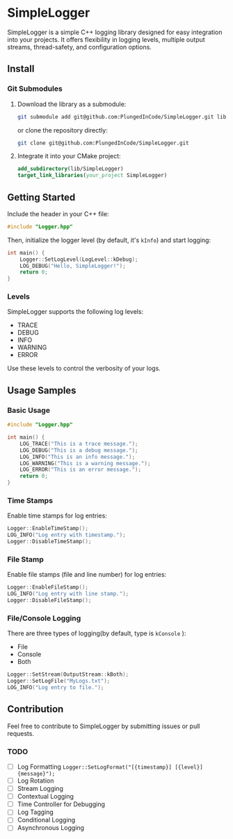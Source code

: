 # SimpleLogger

SimpleLogger is a simple C++ logging library designed for easy integration into your projects. It offers flexibility in logging levels, multiple output streams, thread-safety, and configuration options.

## Install

### Git Submodules

1. Download the library as a submodule:

   ```bash
   git submodule add git@github.com:PlungedInCode/SimpleLogger.git lib
   ```

   or clone the repository directly:

   ```bash
   git clone git@github.com:PlungedInCode/SimpleLogger.git
   ```

2. Integrate it into your CMake project:

   ```cmake
   add_subdirectory(lib/SimpleLogger)
   target_link_libraries(your_project SimpleLogger)
   ```

## Getting Started

Include the header in your C++ file:

```cpp
#include "Logger.hpp"
```

Then, initialize the logger level (by default, it's `kInfo`) and start logging:

```cpp
int main() {
    Logger::SetLogLevel(LogLevel::kDebug);
    LOG_DEBUG("Hello, SimpleLogger!");
    return 0;
}
```

### Levels

SimpleLogger supports the following log levels:

- TRACE
- DEBUG
- INFO
- WARNING
- ERROR

Use these levels to control the verbosity of your logs.

## Usage Samples

### Basic Usage

```cpp
#include "Logger.hpp"

int main() {
    LOG_TRACE("This is a trace message.");
    LOG_DEBUG("This is a debug message.");
    LOG_INFO("This is an info message.");
    LOG_WARNING("This is a warning message.");
    LOG_ERROR("This is an error message.");
    return 0;
}
```

### Time Stamps

Enable time stamps for log entries:

```cpp
Logger::EnableTimeStamp();
LOG_INFO("Log entry with timestamp.");
Logger::DisableTimeStamp();
```

### File Stamp

Enable file stamps (file and line number) for log entries:

```cpp
Logger::EnableFileStamp();
LOG_INFO("Log entry with line stamp.");
Logger::DisableFileStamp();
```

### File/Console Logging

There are three types of logging(by default, type is `kConsole` ):
- File
- Console
- Both
```cpp
Logger::SetStream(OutputStream::kBoth);
Logger::SetLogFile("MyLogs.txt");
LOG_INFO("Log entry to file.");
```
## Contribution

Feel free to contribute to SimpleLogger by submitting issues or pull requests.

### TODO

- [ ] Log Formatting `Logger::SetLogFormat("[{timestamp}] [{level}] {message}");`
- [ ] Log Rotation
- [ ] Stream Logging
- [ ] Contextual Logging
- [ ] Time Controller for Debugging
- [ ] Log Tagging
- [ ] Conditional Logging
- [ ] Asynchronous Logging
